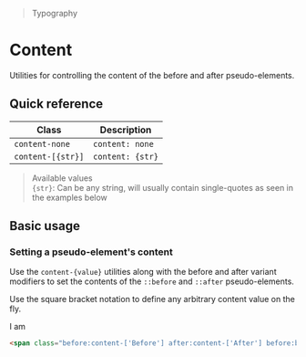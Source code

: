 > Typography

# Content
Utilities for controlling the content of the before and after pseudo-elements.

## Quick reference

| Class             | Description      |
| ----------------- | ---------------- |
| `content-none`    | `content: none`  |
| `content-[{str}]` | `content: {str}` |

> Available values <br />
> `{str}`: Can be any string, will usually contain single-quotes as seen in the examples below

## Basic usage
### Setting a pseudo-element's content
Use the `content-{value}` utilities along with the before and after variant modifiers
to set the contents of the `::before` and `::after` pseudo-elements.

Use the square bracket notation to define any arbitrary content value on the fly.

<container>
  <div>
    <span class="before:content-['Before'] after:content-['After'] before:bg-cyan-500 after:bg-indigo-800 after:inline-block"> I am </span>
  </div>
</container>

```html
<span class="before:content-['Before'] after:content-['After'] before:bg-cyan-500 after:bg-indigo-800 before:inline after:inline"> I am </span>
```

